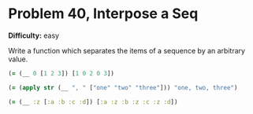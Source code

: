 # Problem 40, Interpose a Seq

**Difficulty:** easy

Write a function which separates the items of a sequence by an arbitrary value.

```clj
(= (__ 0 [1 2 3]) [1 0 2 0 3])
```

```clj
(= (apply str (__ ", " ["one" "two" "three"])) "one, two, three")
```

```clj
(= (__ :z [:a :b :c :d]) [:a :z :b :z :c :z :d])
```
